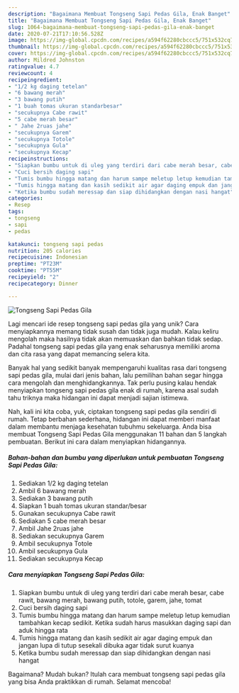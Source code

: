 ```yaml
---
description: "Bagaimana Membuat Tongseng Sapi Pedas Gila, Enak Banget"
title: "Bagaimana Membuat Tongseng Sapi Pedas Gila, Enak Banget"
slug: 1064-bagaimana-membuat-tongseng-sapi-pedas-gila-enak-banget
date: 2020-07-21T17:10:56.528Z
image: https://img-global.cpcdn.com/recipes/a594f62280cbccc5/751x532cq70/tongseng-sapi-pedas-gila-foto-resep-utama.jpg
thumbnail: https://img-global.cpcdn.com/recipes/a594f62280cbccc5/751x532cq70/tongseng-sapi-pedas-gila-foto-resep-utama.jpg
cover: https://img-global.cpcdn.com/recipes/a594f62280cbccc5/751x532cq70/tongseng-sapi-pedas-gila-foto-resep-utama.jpg
author: Mildred Johnston
ratingvalue: 4.7
reviewcount: 4
recipeingredient:
- "1/2 kg daging tetelan"
- "6 bawang merah"
- "3 bawang putih"
- "1 buah tomas ukuran standarbesar"
- "secukupnya Cabe rawit"
- "5 cabe merah besar"
- " Jahe 2ruas jahe"
- "secukupnya Garem"
- "secukupnya Totole"
- "secukupnya Gula"
- "secukupnya Kecap"
recipeinstructions:
- "Siapkan bumbu untuk di uleg yang terdiri dari cabe merah besar, cabe rawit, bawang merah, bawang putih, totole, garem, jahe, tomat"
- "Cuci bersih daging sapi"
- "Tumis bumbu hingga matang dan harum sampe meletup letup kemudian tambahkan kecap sedikit. Ketika sudah harus masukkan daging sapi dan aduk hingga rata"
- "Tumis hingga matang dan kasih sedikit air agar daging empuk dan jangan lupa di tutup sesekali dibuka agar tidak surut kuanya"
- "Ketika bumbu sudah meressap dan siap dihidangkan dengan nasi hangat"
categories:
- Resep
tags:
- tongseng
- sapi
- pedas

katakunci: tongseng sapi pedas 
nutrition: 205 calories
recipecuisine: Indonesian
preptime: "PT23M"
cooktime: "PT55M"
recipeyield: "2"
recipecategory: Dinner

---
```



![Tongseng Sapi Pedas Gila](https://img-global.cpcdn.com/recipes/a594f62280cbccc5/751x532cq70/tongseng-sapi-pedas-gila-foto-resep-utama.jpg)

Lagi mencari ide resep tongseng sapi pedas gila yang unik? Cara menyiapkannya memang tidak susah dan tidak juga mudah. Kalau keliru mengolah maka hasilnya tidak akan memuaskan dan bahkan tidak sedap. Padahal tongseng sapi pedas gila yang enak seharusnya memiliki aroma dan cita rasa yang dapat memancing selera kita.



Banyak hal yang sedikit banyak mempengaruhi kualitas rasa dari tongseng sapi pedas gila, mulai dari jenis bahan, lalu pemilihan bahan segar hingga cara mengolah dan menghidangkannya. Tak perlu pusing kalau hendak menyiapkan tongseng sapi pedas gila enak di rumah, karena asal sudah tahu triknya maka hidangan ini dapat menjadi sajian istimewa.


Nah, kali ini kita coba, yuk, ciptakan tongseng sapi pedas gila sendiri di rumah. Tetap berbahan sederhana, hidangan ini dapat memberi manfaat dalam membantu menjaga kesehatan tubuhmu sekeluarga. Anda bisa membuat Tongseng Sapi Pedas Gila menggunakan 11 bahan dan 5 langkah pembuatan. Berikut ini cara dalam menyiapkan hidangannya.

<!--inarticleads1-->

##### Bahan-bahan dan bumbu yang diperlukan untuk pembuatan Tongseng Sapi Pedas Gila:

1. Sediakan 1/2 kg daging tetelan
1. Ambil 6 bawang merah
1. Sediakan 3 bawang putih
1. Siapkan 1 buah tomas ukuran standar/besar
1. Gunakan secukupnya Cabe rawit
1. Sediakan 5 cabe merah besar
1. Ambil  Jahe 2ruas jahe
1. Sediakan secukupnya Garem
1. Ambil secukupnya Totole
1. Ambil secukupnya Gula
1. Sediakan secukupnya Kecap




<!--inarticleads2-->

##### Cara menyiapkan Tongseng Sapi Pedas Gila:

1. Siapkan bumbu untuk di uleg yang terdiri dari cabe merah besar, cabe rawit, bawang merah, bawang putih, totole, garem, jahe, tomat
1. Cuci bersih daging sapi
1. Tumis bumbu hingga matang dan harum sampe meletup letup kemudian tambahkan kecap sedikit. Ketika sudah harus masukkan daging sapi dan aduk hingga rata
1. Tumis hingga matang dan kasih sedikit air agar daging empuk dan jangan lupa di tutup sesekali dibuka agar tidak surut kuanya
1. Ketika bumbu sudah meressap dan siap dihidangkan dengan nasi hangat




Bagaimana? Mudah bukan? Itulah cara membuat tongseng sapi pedas gila yang bisa Anda praktikkan di rumah. Selamat mencoba!
